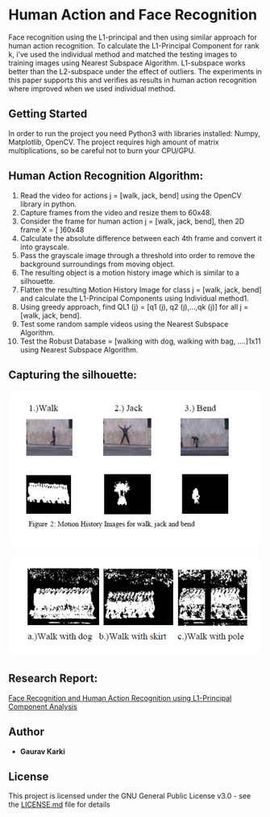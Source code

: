 # Human Action and Face Recognition

Face recognition using the L1-principal and then using similar approach for human action recognition. To calculate the L1-Principal Component for rank k, i've used the individual method and matched the testing images to training images using Nearest Subspace Algorithm. L1-subspace works better than the L2-subspace under the effect of outliers. The experiments in this paper supports this and verifies as results in human action recognition where improved when we used individual method.

## Getting Started

In order to run the project you need Python3 with libraries installed: Numpy, Matplotlib, OpenCV.
The project requires high amount of matrix multiplications, so be careful not to burn your CPU/GPU.

## Human Action Recognition Algorithm:

1. Read the video for actions j = [walk, jack, bend] using
the OpenCV library in python.
2. Capture frames from the video and resize them to
60x48.
3. Consider the frame for human action j = [walk, jack,
bend], then 2D frame X = [ ]60x48
4. Calculate the absolute difference between each 4th
frame and convert it into grayscale.
5. Pass the grayscale image through a threshold into
order to remove the background surroundings from
moving object.
6. The resulting object is a motion history image which
is similar to a silhouette.
7. Flatten the resulting Motion History Image for class j
= [walk, jack, bend] and calculate the L1-Principal
Components using Individual method1.
8. Using greedy approach, find QL1
(j) = [q1
(j), q2
(j),…,qk
(j)]
for all j = [walk, jack, bend].
9. Test some random sample videos using the Nearest
Subspace Algorithm.
10. Test the Robust Database = [walking with dog,
walking with bag, ….]1x11 using Nearest Subspace
Algorithm.

## Capturing the silhouette:

![Human Action Capture](https://github.com/gauravkarki93/Human-Action-and-Face-Recognition-Recognition/blob/master/Results/Weizzman.PNG)

![Robustness test](https://github.com/gauravkarki93/Human-Action-and-Face-Recognition-Recognition/blob/master/Results/Motion%20History%20for%20Robust%20test%20cases.PNG)

## Research Report:

[Face Recognition and Human Action Recognition using L1-Principal Component Analysis](https://github.com/gauravkarki93/Human-Action-and-Face-Recognition-Recognition/blob/master/Human-ActionandFaceDetectionbyGauravKarki.pdf)

## Author

* **Gaurav Karki** 

## License

This project is licensed under the GNU General Public License v3.0 - see the [LICENSE.md](https://github.com/gauravkarki93/Artificial-Intelligence/blob/master/LICENSE) file for details

